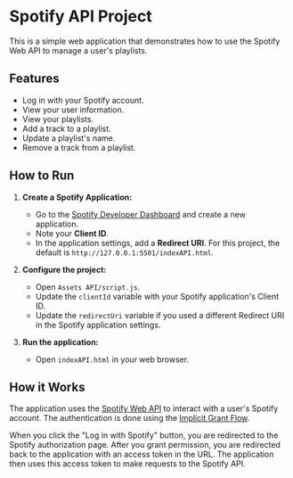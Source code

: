 # Spotify API Project

This is a simple web application that demonstrates how to use the Spotify Web API to manage a user's playlists.

## Features

*   Log in with your Spotify account.
*   View your user information.
*   View your playlists.
*   Add a track to a playlist.
*   Update a playlist's name.
*   Remove a track from a playlist.

## How to Run

1.  **Create a Spotify Application:**
    *   Go to the [Spotify Developer Dashboard](https://developer.spotify.com/dashboard/applications) and create a new application.
    *   Note your **Client ID**.
    *   In the application settings, add a **Redirect URI**. For this project, the default is `http://127.0.0.1:5501/indexAPI.html`.

2.  **Configure the project:**
    *   Open `Assets API/script.js`.
    *   Update the `clientId` variable with your Spotify application's Client ID.
    *   Update the `redirectUri` variable if you used a different Redirect URI in the Spotify application settings.

3.  **Run the application:**
    *   Open `indexAPI.html` in your web browser.

## How it Works

The application uses the [Spotify Web API](https://developer.spotify.com/documentation/web-api/) to interact with a user's Spotify account. The authentication is done using the [Implicit Grant Flow](https://developer.spotify.com/documentation/general/guides/authorization-guide/#implicit-grant-flow).

When you click the "Log in with Spotify" button, you are redirected to the Spotify authorization page. After you grant permission, you are redirected back to the application with an access token in the URL. The application then uses this access token to make requests to the Spotify API.
